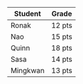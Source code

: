 | Student | Grade |
|----------|----------|
| Ronak | 12 pts |
| Nao | 15 pts |
| Quinn | 18 pts |
| Sasa | 14 pts |
| Mingkwan | 13 pts |
